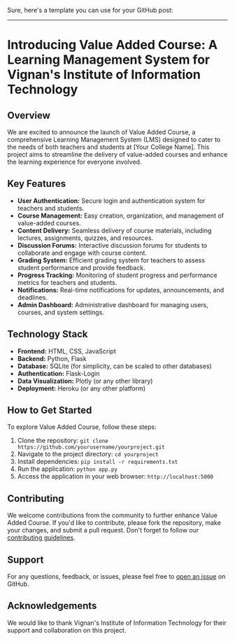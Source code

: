 Sure, here's a template you can use for your GitHub post:

---

# Introducing Value Added Course: A Learning Management System for Vignan's Institute of Information Technology

## Overview
We are excited to announce the launch of Value Added Course, a comprehensive Learning Management System (LMS) designed to cater to the needs of both teachers and students at [Your College Name]. This project aims to streamline the delivery of value-added courses and enhance the learning experience for everyone involved.

## Key Features
- **User Authentication:** Secure login and authentication system for teachers and students.
- **Course Management:** Easy creation, organization, and management of value-added courses.
- **Content Delivery:** Seamless delivery of course materials, including lectures, assignments, quizzes, and resources.
- **Discussion Forums:** Interactive discussion forums for students to collaborate and engage with course content.
- **Grading System:** Efficient grading system for teachers to assess student performance and provide feedback.
- **Progress Tracking:** Monitoring of student progress and performance metrics for teachers and students.
- **Notifications:** Real-time notifications for updates, announcements, and deadlines.
- **Admin Dashboard:** Administrative dashboard for managing users, courses, and system settings.

## Technology Stack
- **Frontend:** HTML, CSS, JavaScript
- **Backend:** Python, Flask
- **Database:** SQLite (for simplicity, can be scaled to other databases)
- **Authentication:** Flask-Login
- **Data Visualization:** Plotly (or any other library)
- **Deployment:** Heroku (or any other platform)

## How to Get Started
To explore Value Added Course, follow these steps:
1. Clone the repository: `git clone https://github.com/yourusername/yourproject.git`
2. Navigate to the project directory: `cd yourproject`
3. Install dependencies: `pip install -r requirements.txt`
4. Run the application: `python app.py`
5. Access the application in your web browser: `http://localhost:5000`

## Contributing
We welcome contributions from the community to further enhance Value Added Course. If you'd like to contribute, please fork the repository, make your changes, and submit a pull request. Don't forget to follow our [contributing guidelines](CONTRIBUTING.md).

## Support
For any questions, feedback, or issues, please feel free to [open an issue](https://github.com/yourusername/yourproject/issues) on GitHub.

## Acknowledgements
We would like to thank Vignan's Institute of Information Technology for their support and collaboration on this project.
